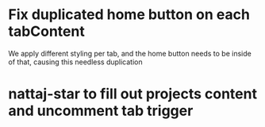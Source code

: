 # Fix duplicated home button on each tabContent
We apply different styling per tab, and the home button needs to be inside of that, causing this needless duplication


# nattaj-star to fill out projects content and uncomment tab trigger
